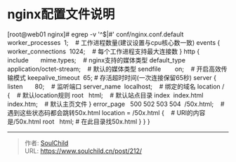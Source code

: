 # nginx配置文件说明

<!--more-->
[root@web01 nginx]# egrep -v '^$|#' conf/nginx.conf.default
worker_processes  1;    # 工作进程数量(建议设置与cpu核心数一致)
events {
worker_connections  1024;    # 每个工作进程支持最大连接数
}
http {
include       mime.types;    # nginx支持的媒体类型
default_type  application/octet-stream;    # 默认的媒体类型
sendfile        on;    # 开启高效传输模式
keepalive_timeout  65; # 存活超时时间(一次连接保留65秒)
server {
listen       80;    # 监听端口
server_name  localhost;    # 绑定的域名
location / {    # 默认location规则
root   html;    # 默认站点目录
index  index.html index.htm;    # 默认主页文件
}
error_page   500 502 503 504  /50x.html;    # 遇到这些状态码都会跳转50x.html
location = /50x.html {    # URI的内容是/50x.html
root   html; # 在此目录找50x.html
}
}
}


---

> 作者: [SoulChild](https://www.soulchild.cn)  
> URL: https://www.soulchild.cn/post/212/  

